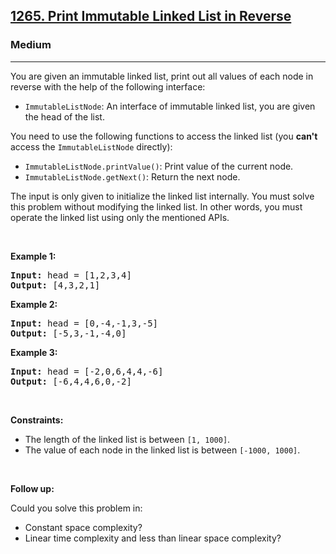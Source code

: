 <h2><a href="https://leetcode.com/problems/print-immutable-linked-list-in-reverse/">1265. Print Immutable Linked List in Reverse</a></h2><h3>Medium</h3><hr><div><p>You are given an immutable linked list, print out all values of each node in reverse with the help of the following&nbsp;interface:</p>

<ul>
	<li><code>ImmutableListNode</code>:&nbsp;An interface of immutable linked list, you are given the head of the list.</li>
</ul>

<p>You need to use the following functions to access the linked list (you <strong>can't</strong> access the <code>ImmutableListNode</code> directly):</p>

<ul>
	<li><code>ImmutableListNode.printValue()</code>: Print value of the current node.</li>
	<li><code>ImmutableListNode.getNext()</code>: Return the next node.</li>
</ul>

<p>The input is only given to initialize the linked list internally.&nbsp;You must solve this problem without modifying the linked list. In other words, you must operate&nbsp;the linked list using only the mentioned&nbsp;APIs.</p>

<p>&nbsp;</p>
<p><strong>Example 1:</strong></p>

<pre><strong>Input:</strong> head = [1,2,3,4]
<strong>Output:</strong> [4,3,2,1]
</pre>

<p><strong>Example 2:</strong></p>

<pre><strong>Input:</strong> head = [0,-4,-1,3,-5]
<strong>Output:</strong> [-5,3,-1,-4,0]
</pre>

<p><strong>Example 3:</strong></p>

<pre><strong>Input:</strong> head = [-2,0,6,4,4,-6]
<strong>Output:</strong> [-6,4,4,6,0,-2]
</pre>

<ul>
</ul>

<p>&nbsp;</p>
<p><strong>Constraints:</strong></p>

<ul>
	<li>The length of the linked list&nbsp;is between <code>[1, 1000]</code>.</li>
	<li>The value of each&nbsp;node in the linked list&nbsp;is between <code>[-1000, 1000]</code>.</li>
</ul>

<p>&nbsp;</p>

<p><strong>Follow up:</strong></p>

<p>Could you solve this problem in:</p>

<ul>
	<li>Constant space complexity?</li>
	<li>Linear time complexity and less than linear space complexity?</li>
</ul>
</div>